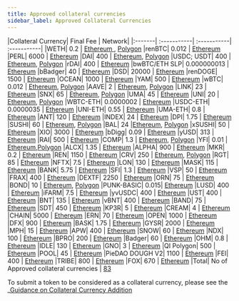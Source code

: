 ```yaml
---
title: Approved collateral currencies
sidebar_label: Approved Collateral Currencies
---
```


|Collateral Currency| Final Fee | Network|
|:-------| :-----------| :-----------| :-----------|
|WETH| 0.2 |  [Ethereum ](https://github.com/UMAprotocol/UMIPs/blob/master/UMIPs/umip-10.md), [Polygon](https://github.com/UMAprotocol/UMIPs/blob/master/UMIPs/umip-113.md)
|renBTC| 0.012 |  [Ethereum](https://github.com/UMAprotocol/UMIPs/blob/master/UMIPs/umip-11.md)
|PERL| 6000 | [Ethereum](https://github.com/UMAprotocol/UMIPs/blob/master/UMIPs/umip-12.md)
|DAI| 400 | [Ethereum](https://github.com/UMAprotocol/UMIPs/blob/master/UMIPs/umip-8.md), [Polygon](https://github.com/UMAprotocol/UMIPs/blob/master/UMIPs/umip-113.md)
|USDC; USDT| 400 | [Ethereum](https://github.com/UMAprotocol/UMIPs/blob/master/UMIPs/umip-18.md), [Polygon](https://github.com/UMAprotocol/UMIPs/blob/master/UMIPs/umip-113.md)
|rDAI| 400 | [Ethereum](https://github.com/UMAprotocol/UMIPs/blob/master/UMIPs/umip-17.md)
|bwBTC/ETH SLP| 0.000000013 | [Ethereum](https://github.com/UMAprotocol/UMIPs/blob/master/UMIPs/umip-35.md)
|bBadger| 40 | [Ethereum](https://github.com/UMAprotocol/UMIPs/blob/master/UMIPs/umip-35.md)
|DSD| 20000 | [Ethereum](https://github.com/UMAprotocol/UMIPs/blob/master/UMIPs/umip-36.md)
|renDOGE| 1500 | [Ethereum](https://github.com/UMAprotocol/UMIPs/blob/master/UMIPs/umip-42.md)
|OCEAN| 1000 | [Ethereum](https://github.com/UMAprotocol/UMIPs/blob/master/UMIPs/umip-43.md)
|YAM| 500 | [Ethereum](https://github.com/UMAprotocol/UMIPs/blob/master/UMIPs/umip-44.md)
|wBTC| 0.012 | [Ethereum](https://github.com/UMAprotocol/UMIPs/blob/master/UMIPs/umip-45.md), [Polygon](https://github.com/UMAprotocol/UMIPs/blob/master/UMIPs/umip-113.md)
|AAVE| 2 | [Ethereum](https://github.com/UMAprotocol/UMIPs/blob/master/UMIPs/umip-56.md), [Polygon](https://github.com/UMAprotocol/UMIPs/blob/master/UMIPs/umip-113.md)
|LINK| 23 | [Ethereum](https://github.com/UMAprotocol/UMIPs/blob/master/UMIPs/umip-56.md)
|SNX| 65 | [Ethereum](https://github.com/UMAprotocol/UMIPs/blob/master/UMIPs/umip-56.md), [Polygon](https://github.com/UMAprotocol/UMIPs/blob/master/UMIPs/umip-113.md)
|UMA| 45 | [Ethereum](https://github.com/UMAprotocol/UMIPs/blob/master/UMIPs/umip-56.md)
|UNI| 20 | [Ethereum](https://github.com/UMAprotocol/UMIPs/blob/master/UMIPs/umip-56.md), [Polygon](https://github.com/UMAprotocol/UMIPs/blob/master/UMIPs/umip-113.md)
|WBTC-ETH| 0.0000002 | [Ethereum](https://github.com/UMAprotocol/UMIPs/blob/master/UMIPs/umip-58.md)
|USDC-ETH| 0.0000035 | [Ethereum](https://github.com/UMAprotocol/UMIPs/blob/master/UMIPs/umip-58.md)
|UNI-ETH| 0.55 | [Ethereum](https://github.com/UMAprotocol/UMIPs/blob/master/UMIPs/umip-58.md)
|UMA-ETH| 0.8 | [Ethereum](https://github.com/UMAprotocol/UMIPs/blob/master/UMIPs/umip-58.md)
|ANT| 120 | [Ethereum](https://github.com/UMAprotocol/UMIPs/blob/master/UMIPs/umip-60.md)
|INDEX| 24 | [Ethereum](https://github.com/UMAprotocol/UMIPs/blob/master/UMIPs/umip-63.md)
|DPI| 1.75 | [Ethereum](https://github.com/UMAprotocol/UMIPs/blob/master/UMIPs/umip-63.md)
|SUSHI| 60 | [Ethereum](https://github.com/UMAprotocol/UMIPs/blob/master/UMIPs/umip-67.md), [Polygon](https://github.com/UMAprotocol/UMIPs/blob/master/UMIPs/umip-113.md)
|BAL| 24 |[Ethereum](https://github.com/UMAprotocol/UMIPs/blob/master/UMIPs/umip-72.md), [Polygon](https://github.com/UMAprotocol/UMIPs/blob/master/UMIPs/umip-113.md)
|xSUSHI| 50 | [Ethereum](https://github.com/UMAprotocol/UMIPs/blob/master/UMIPs/umip-67.md)
|XIO| 3000 | [Ethereum](https://github.com/UMAprotocol/UMIPs/blob/master/UMIPs/umip-70.md)
|bDigg| 0.09 | [Ethereum](https://github.com/UMAprotocol/UMIPs/blob/master/UMIPs/umip-75.md)
|yUSD| 313 | [Ethereum](https://github.com/UMAprotocol/UMIPs/blob/master/UMIPs/umip-77.md)
|RAI| 500 | [Ethereum](https://github.com/UMAprotocol/UMIPs/blob/master/UMIPs/umip-77.md)
|COMP| 1.3 | [Ethereum](https://github.com/UMAprotocol/UMIPs/blob/master/UMIPs/umip-77.md), [Polygon](https://github.com/UMAprotocol/UMIPs/blob/master/UMIPs/umip-113.md)
|YFI| 0.01 | [Ethereum](https://github.com/UMAprotocol/UMIPs/blob/master/UMIPs/umip-77.md),[Polygon](https://github.com/UMAprotocol/UMIPs/blob/master/UMIPs/umip-113.md)
|ALCX| 1.35 | [Ethereum](https://github.com/UMAprotocol/UMIPs/blob/master/UMIPs/umip-77.md)
|ALPHA| 900 | [Ethereum](https://github.com/UMAprotocol/UMIPs/blob/master/UMIPs/umip-77.md)
|MKR| 0.2 | [Ethereum](https://github.com/UMAprotocol/UMIPs/blob/master/UMIPs/umip-77.md)
|REN| 1150 | [Ethereum](https://github.com/UMAprotocol/UMIPs/blob/master/UMIPs/umip-77.md)
|CRV| 250 | [Ethereum](https://github.com/UMAprotocol/UMIPs/blob/master/UMIPs/umip-77.md), [Polygon](https://github.com/UMAprotocol/UMIPs/blob/master/UMIPs/umip-113.md)
|RGT| 85 | [Ethereum](https://github.com/UMAprotocol/UMIPs/blob/master/UMIPs/umip-77.md)
|NFTX| 7.5 | [Ethereum](https://github.com/UMAprotocol/UMIPs/blob/master/UMIPs/umip-77.md)
|LON| 130 | [Ethereum](https://github.com/UMAprotocol/UMIPs/blob/master/UMIPs/umip-82.md)
|MASK| 115 | [Ethereum](https://github.com/UMAprotocol/UMIPs/blob/master/UMIPs/umip-82.md)
|BANK| 5.75 | [Ethereum](https://github.com/UMAprotocol/UMIPs/blob/master/UMIPs/umip-82.md)
|SFI| 1.3 | [Ethereum](https://github.com/UMAprotocol/UMIPs/blob/master/UMIPs/umip-82.md)
|VSP| 50 | [Ethereum](https://github.com/UMAprotocol/UMIPs/blob/master/UMIPs/umip-82.md)
|FRAX| 400 | [Ethereum](https://github.com/UMAprotocol/UMIPs/blob/master/UMIPs/umip-82.md)
|DEXTF| 2250 | [Ethereum](https://github.com/UMAprotocol/UMIPs/blob/master/UMIPs/umip-82.md)
|ORN| 75 | [Ethereum](https://github.com/UMAprotocol/UMIPs/blob/master/UMIPs/umip-82.md)
|BOND| 10 | [Ethereum](https://github.com/UMAprotocol/UMIPs/blob/master/UMIPs/umip-82.md), [Polygon](https://github.com/UMAprotocol/UMIPs/blob/master/UMIPs/umip-113.md)
|PUNK-BASIC| 0.015| [Ethereum](https://github.com/UMAprotocol/UMIPs/blob/master/UMIPs/umip-82.md)
|LUSD| 400 | [Ethereum](https://github.com/UMAprotocol/UMIPs/blob/master/UMIPs/umip-86.md)
|iFARM| 7.5 | [Ethereum](https://github.com/UMAprotocol/UMIPs/blob/master/UMIPs/umip-88.md)
|yvUSDC| 400 | [Ethereum](https://github.com/UMAprotocol/UMIPs/blob/master/UMIPs/umip-93.md)
|UST| 400 | [Ethereum](https://github.com/UMAprotocol/UMIPs/blob/master/UMIPs/umip-94.md)
|BNT| 135 | [Ethereum](https://github.com/UMAprotocol/UMIPs/blob/master/UMIPs/umip-96.md)
|vBNT| 400 | [Ethereum](https://github.com/UMAprotocol/UMIPs/blob/master/UMIPs/umip-96.md)
|BAND| 75 | [Ethereum](https://github.com/UMAprotocol/UMIPs/blob/master/UMIPs/umip-96.md)
|SDT| 450 | [Ethereum](https://github.com/UMAprotocol/UMIPs/blob/master/UMIPs/umip-96.md)
|KP3R| 5 | [Ethereum](https://github.com/UMAprotocol/UMIPs/blob/master/UMIPs/umip-96.md)
|CREAM| 4 | [Ethereum](https://github.com/UMAprotocol/UMIPs/blob/master/UMIPs/umip-96.md)
|CHAIN| 5000 | [Ethereum](https://github.com/UMAprotocol/UMIPs/blob/master/UMIPs/umip-96.md)
|ERN| 70 | [Ethereum](https://github.com/UMAprotocol/UMIPs/blob/master/UMIPs/umip-96.md)
|OPEN| 1000 | [Ethereum](https://github.com/UMAprotocol/UMIPs/blob/master/UMIPs/umip-102.md)
|DFX| 900 | [Ethereum](https://github.com/UMAprotocol/UMIPs/blob/master/UMIPs/umip-104.md)
|BASK| 1.75 | [Ethereum](https://github.com/UMAprotocol/UMIPs/blob/master/UMIPs/umip-105.md)
|GYSR| 2000 | [Ethereum](https://github.com/UMAprotocol/UMIPs/blob/master/UMIPs/umip-111.md)
|MPH| 15 | [Ethereum](https://github.com/UMAprotocol/UMIPs/blob/master/UMIPs/umip-111.md)
|APW| 400 | [Ethereum](https://github.com/UMAprotocol/UMIPs/blob/master/UMIPs/umip-111.md)
|SNOW| 60 | [Ethereum](https://github.com/UMAprotocol/UMIPs/blob/master/UMIPs/umip-111.md)
|NDX| 100 | [Ethereum](https://github.com/UMAprotocol/UMIPs/blob/master/UMIPs/umip-111.md)
|BPRO| 200 | [Ethereum](https://github.com/UMAprotocol/UMIPs/blob/master/UMIPs/umip-115.md)
|Badger| 60 | [Ethereum](https://github.com/UMAprotocol/UMIPs/blob/master/UMIPs/umip-116.md)
|OHM| 0.8 | [Ethereum](https://github.com/UMAprotocol/UMIPs/blob/master/UMIPs/umip-116.md)
|IDLE| 130 | [Ethereum](https://github.com/UMAprotocol/UMIPs/blob/master/UMIPs/umip-116.md)
|GNO| 3 | [Ethereum](https://github.com/UMAprotocol/UMIPs/blob/master/UMIPs/umip-116.md)
|QI Polygon| 500 | [Ethereum](https://github.com/UMAprotocol/UMIPs/blob/master/UMIPs/umip-116.md)
|POOL| 45 | [Ethereum](https://github.com/UMAprotocol/UMIPs/blob/master/UMIPs/umip-116.md)
|PieDAO DOUGH V2| 1100 | [Ethereum](https://github.com/UMAprotocol/UMIPs/blob/master/UMIPs/umip-116.md)
|FEI| 400 | [Ethereum](https://github.com/UMAprotocol/UMIPs/blob/master/UMIPs/umip-116.md)
|TRIBE| 800 | [Ethereum](https://github.com/UMAprotocol/UMIPs/blob/master/UMIPs/umip-116.md)
|FOX| 670 | [Ethereum](https://github.com/UMAprotocol/UMIPs/blob/master/UMIPs/umip-116.md)
|Total| No of Approved collateral currencies | [83](https://docs.umaproject.org/uma-tokenholders/approved-collateral-currencies)


To submit a token to be considered as a collateral currency, please see the _[Guidance on Collateral Currency Addition](uma-tokenholders/guidence-on-collateral-currency-addition.md)
